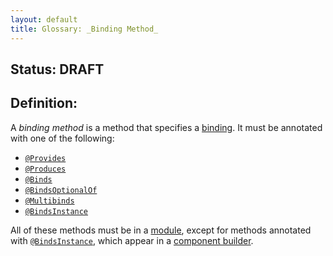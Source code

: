 ```yaml
---
layout: default
title: Glossary: _Binding Method_
---
```


<!--*
# Document freshness: For more information, see go/fresh-source.
freshness: { owner: 'dpb' reviewed: '2018-10-26' }
*-->

## Status: DRAFT

## Definition:

A _binding method_ is a method that specifies a [binding]. It must be annotated
with one of the following:

*   [`@Provides`]
*   [`@Produces`]
*   [`@Binds`]
*   [`@BindsOptionalOf`]
*   [`@Multibinds`]
*   [`@BindsInstance`]

All of these methods must be in a [module], except for methods annotated with
[`@BindsInstance`], which appear in a [component builder].

<!-- I don't think we consider @Inject constructors to be binding methods.
     Do we? -->

[binding]: binding.md
[`@Binds`]: https://google.github.io/dagger/api/latest/dagger/Binds.html
[`@BindsInstance`]: https://google.github.io/dagger/api/latest/dagger/BindsInstance.html
[`@BindsOptionalOf`]: https://google.github.io/dagger/api/latest/dagger/BindsOptionalOf.html
[component builder]: component_builder.md
[module]: module.md
[`@Multibinds`]: https://google.github.io/dagger/api/latest/dagger/multibindings/Multibinds.html
[`@Produces`]: https://google.github.io/dagger/api/latest/dagger/producers/Produces.html
[`@Provides`]: https://google.github.io/dagger/api/latest/dagger/Provides.html
